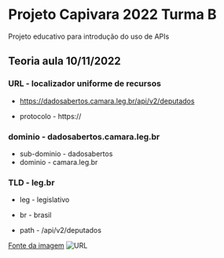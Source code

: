 # Projeto Capivara 2022 Turma B

Projeto educativo para introdução do uso de APIs

## Teoria aula 10/11/2022

### URL - localizador uniforme de recursos
- https://dadosabertos.camara.leg.br/api/v2/deputados

- protocolo - https://

### dominio - dadosabertos.camara.leg.br

- sub-dominio - dadosabertos
- dominio - camara.leg.br

### TLD - leg.br
- leg - legislativo
- br - brasil

- path - /api/v2/deputados


[Fonte da imagem](https://raventools.com/marketing-glossary/top-level-domain/)
![URL](https://raventools.com/marketing-glossary/wp-content/uploads/2016/02/URL_Parts.png)
